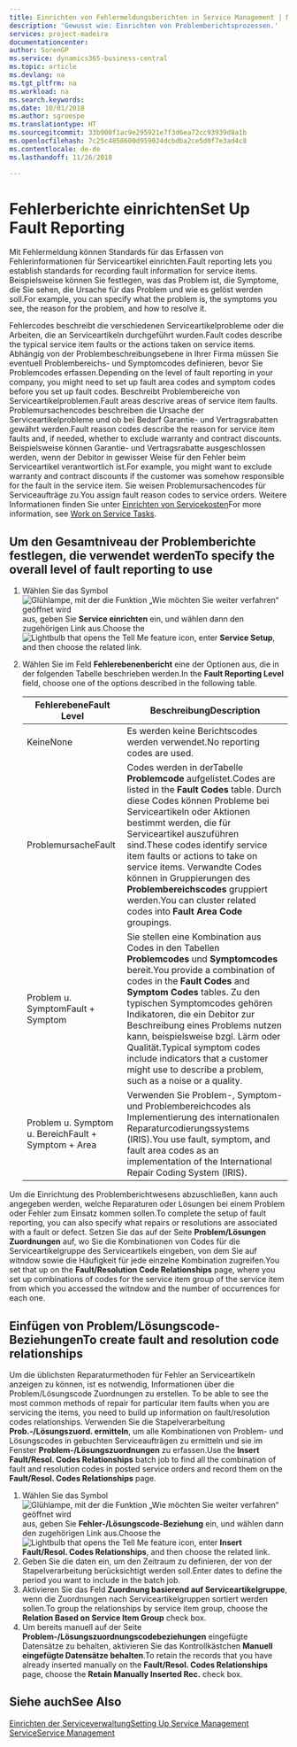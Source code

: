 ```yaml
---
title: Einrichten von Fehlermeldungsberichten in Service Management | Microsoft Docs
description: 'Gewusst wie: Einrichten von Problemberichtsprozessen.'
services: project-madeira
documentationcenter: 
author: SorenGP
ms.service: dynamics365-business-central
ms.topic: article
ms.devlang: na
ms.tgt_pltfrm: na
ms.workload: na
ms.search.keywords: 
ms.date: 10/01/2018
ms.author: sgroespe
ms.translationtype: HT
ms.sourcegitcommit: 33b900f1ac9e295921e7f3d6ea72cc93939d8a1b
ms.openlocfilehash: 7c25c4858600d959024dcbdba2ce5d0f7e3ad4c8
ms.contentlocale: de-de
ms.lasthandoff: 11/26/2018

---
```


# <a name="set-up-fault-reporting"></a><span data-ttu-id="ed84e-103">Fehlerberichte einrichten</span><span class="sxs-lookup"><span data-stu-id="ed84e-103">Set Up Fault Reporting</span></span>
<span data-ttu-id="ed84e-104">Mit Fehlermeldung können Standards für das Erfassen von Fehlerinformationen für Serviceartikel einrichten.</span><span class="sxs-lookup"><span data-stu-id="ed84e-104">Fault reporting lets you establish standards for recording fault information for service items.</span></span> <span data-ttu-id="ed84e-105">Beispielsweise können Sie festlegen, was das Problem ist, die Symptome, die Sie sehen, die Ursache für das Problem und wie es gelöst werden soll.</span><span class="sxs-lookup"><span data-stu-id="ed84e-105">For example, you can specify what the problem is, the symptoms you see, the reason for the problem, and how to resolve it.</span></span>  

<span data-ttu-id="ed84e-106">Fehlercodes beschreibt die verschiedenen Serviceartikelprobleme oder die Arbeiten, die an Serviceartikeln durchgeführt wurden.</span><span class="sxs-lookup"><span data-stu-id="ed84e-106">Fault codes describe the typical service item faults or the actions taken on service items.</span></span> <span data-ttu-id="ed84e-107">Abhängig von der Problembeschreibungsebene in Ihrer Firma müssen Sie eventuell Problembereichs- und Symptomcodes definieren, bevor Sie Problemcodes erfassen.</span><span class="sxs-lookup"><span data-stu-id="ed84e-107">Depending on the level of fault reporting in your company, you might need to set up fault area codes and symptom codes before you set up fault codes.</span></span> <span data-ttu-id="ed84e-108">Beschreibt Problembereiche von Serviceartikelproblemen.</span><span class="sxs-lookup"><span data-stu-id="ed84e-108">Fault areas descrive areas of service item faults.</span></span> <span data-ttu-id="ed84e-109">Problemursachencodes beschreiben die Ursache der Serviceartikelprobleme und ob bei Bedarf Garantie- und Vertragsrabatten gewährt werden.</span><span class="sxs-lookup"><span data-stu-id="ed84e-109">Fault reason codes describe the reason for service item faults and, if needed, whether to exclude warranty and contract discounts.</span></span> <span data-ttu-id="ed84e-110">Beispielsweise können Garantie- und Vertragsrabatte ausgeschlossen werden, wenn der Debitor in gewisser Weise für den Fehler beim Serviceartikel verantwortlich ist.</span><span class="sxs-lookup"><span data-stu-id="ed84e-110">For example, you might want to exclude warranty and contract discounts if the customer was somehow responsible for the fault in the service item.</span></span> <span data-ttu-id="ed84e-111">Sie weisen Problemursachencodes für Serviceaufträge zu.</span><span class="sxs-lookup"><span data-stu-id="ed84e-111">You assign fault reason codes to service orders.</span></span> <span data-ttu-id="ed84e-112">Weitere Informationen finden Sie unter [Einrichten von Servicekosten](service-how-to-work-on-service-tasks.md)</span><span class="sxs-lookup"><span data-stu-id="ed84e-112">For more information, see [Work on Service Tasks](service-how-to-work-on-service-tasks.md).</span></span>  

## <a name="to-specify-the-overall-level-of-fault-reporting-to-use"></a><span data-ttu-id="ed84e-113">Um den Gesamtniveau der Problemberichte festlegen, die verwendet werden</span><span class="sxs-lookup"><span data-stu-id="ed84e-113">To specify the overall level of fault reporting to use</span></span>
1. <span data-ttu-id="ed84e-114">Wählen Sie das Symbol ![Glühlampe, mit der die Funktion „Wie möchten Sie weiter verfahren“ geöffnet wird](media/ui-search/search_small.png "Wie möchten Sie weiter verfahren?") aus, geben Sie **Service einrichten** ein, und wählen dann den zugehörigen Link aus.</span><span class="sxs-lookup"><span data-stu-id="ed84e-114">Choose the ![Lightbulb that opens the Tell Me feature](media/ui-search/search_small.png "Tell me what you want to do") icon, enter **Service Setup**, and then choose the related link.</span></span>
2. <span data-ttu-id="ed84e-115">Wählen Sie im Feld **Fehlerebenenbericht** eine der Optionen aus, die in der folgenden Tabelle beschrieben werden.</span><span class="sxs-lookup"><span data-stu-id="ed84e-115">In the **Fault Reporting Level** field, choose one of the options described in the following table.</span></span>  

    |<span data-ttu-id="ed84e-116">**Fehlerebene**</span><span class="sxs-lookup"><span data-stu-id="ed84e-116">**Fault Level**</span></span>|<span data-ttu-id="ed84e-117">**Beschreibung**</span><span class="sxs-lookup"><span data-stu-id="ed84e-117">**Description**</span></span>|  
    |------------|-------------|  
    |<span data-ttu-id="ed84e-118">Keine</span><span class="sxs-lookup"><span data-stu-id="ed84e-118">None</span></span> | <span data-ttu-id="ed84e-119">Es werden keine Berichtscodes werden verwendet.</span><span class="sxs-lookup"><span data-stu-id="ed84e-119">No reporting codes are used.</span></span>|  
    |<span data-ttu-id="ed84e-120">Problemursache</span><span class="sxs-lookup"><span data-stu-id="ed84e-120">Fault</span></span> | <span data-ttu-id="ed84e-121">Codes werden in derTabelle **Problemcode** aufgelistet.</span><span class="sxs-lookup"><span data-stu-id="ed84e-121">Codes are listed in the **Fault Codes** table.</span></span> <span data-ttu-id="ed84e-122">Durch diese Codes können Probleme bei Serviceartikeln oder Aktionen bestimmt werden, die für Serviceartikel auszuführen sind.</span><span class="sxs-lookup"><span data-stu-id="ed84e-122">These codes identify service item faults or actions to take on service items.</span></span> <span data-ttu-id="ed84e-123">Verwandte Codes können in Gruppierungen des **Problembereichscodes** gruppiert werden.</span><span class="sxs-lookup"><span data-stu-id="ed84e-123">You can cluster related codes into **Fault Area Code** groupings.</span></span>|  
    |<span data-ttu-id="ed84e-124">Problem u. Symptom</span><span class="sxs-lookup"><span data-stu-id="ed84e-124">Fault + Symptom</span></span> | <span data-ttu-id="ed84e-125">Sie stellen eine Kombination aus Codes in den Tabellen **Problemcodes** und **Symptomcodes** bereit.</span><span class="sxs-lookup"><span data-stu-id="ed84e-125">You provide a combination of codes in the **Fault Codes** and **Symptom Codes** tables.</span></span> <span data-ttu-id="ed84e-126">Zu den typischen Symptomcodes gehören Indikatoren, die ein Debitor zur Beschreibung eines Problems nutzen kann, beispielsweise bzgl. Lärm oder Qualität.</span><span class="sxs-lookup"><span data-stu-id="ed84e-126">Typical symptom codes include indicators that a customer might use to describe a problem, such as a noise or a quality.</span></span>|  
    |<span data-ttu-id="ed84e-127">Problem u. Symptom u. Bereich</span><span class="sxs-lookup"><span data-stu-id="ed84e-127">Fault + Symptom + Area</span></span> | <span data-ttu-id="ed84e-128">Verwenden Sie Problem-, Symptom- und Problembereichcodes als Implementierung des internationalen Reparaturcodierungssystems (IRIS).</span><span class="sxs-lookup"><span data-stu-id="ed84e-128">You use fault, symptom, and fault area codes as an implementation of the International Repair Coding System (IRIS).</span></span>|  

<span data-ttu-id="ed84e-129">Um die Einrichtung des Problemberichtwesens abzuschließen, kann auch angegeben werden, welche Reparaturen oder Lösungen bei einem Problem oder Fehler zum Einsatz kommen sollen.</span><span class="sxs-lookup"><span data-stu-id="ed84e-129">To complete the setup of fault reporting, you can also specify what repairs or resolutions are associated with a fault or defect.</span></span> <span data-ttu-id="ed84e-130">Setzen Sie das auf der Seite **Problem/Lösungen Zuordnungen** auf, wo Sie die Kombinationen von Codes für die Serviceartikelgruppe des Serviceartikels eingeben, von dem Sie auf witndow sowie die Häufigkeit für jede einzelne Kombination zugreifen.</span><span class="sxs-lookup"><span data-stu-id="ed84e-130">You set that up on the **Fault/Resolution Code Relationships** page, where you set up combinations of codes for the service item group of the service item from which you accessed the witndow and the number of occurrences for each one.</span></span>

## <a name="to-create-fault-and-resolution-code-relationships"></a><span data-ttu-id="ed84e-131">Einfügen von Problem/Lösungscode-Beziehungen</span><span class="sxs-lookup"><span data-stu-id="ed84e-131">To create fault and resolution code relationships</span></span>
<span data-ttu-id="ed84e-132"><!--this needs to go in a working with topic-->Um die üblichsten Reparaturmethoden für Fehler an Serviceartikeln anzeigen zu können, ist es notwendig, Informationen über die Problem/Lösungscode Zuordnungen zu erstellen.</span><span class="sxs-lookup"><span data-stu-id="ed84e-132"><!--this needs to go in a working with topic--> To be able to see the most common methods of repair for particular item faults when you are servicing the items, you need to build up information on fault/resolution codes relationships.</span></span> <span data-ttu-id="ed84e-133">Verwenden Sie die Stapelverarbeitung **Prob.-/Lösungszuord. ermitteln**, um alle Kombinationen von Problem- und Lösungscodes in gebuchten Serviceaufträgen zu ermitteln und sie im Fenster **Problem-/Lösungszuordnungen** zu erfassen.</span><span class="sxs-lookup"><span data-stu-id="ed84e-133">Use the **Insert Fault/Resol. Codes Relationships** batch job to find all the combination of fault and resolution codes in posted service orders and record them on the **Fault/Resol. Codes Relationships** page.</span></span>

1. <span data-ttu-id="ed84e-134">Wählen Sie das Symbol ![Glühlampe, mit der die Funktion „Wie möchten Sie weiter verfahren“ geöffnet wird](media/ui-search/search_small.png "Wie möchten Sie weiter verfahren?") aus, geben Sie **Fehler-/Lösungscode-Beziehung** ein, und wählen dann den zugehörigen Link aus.</span><span class="sxs-lookup"><span data-stu-id="ed84e-134">Choose the ![Lightbulb that opens the Tell Me feature](media/ui-search/search_small.png "Tell me what you want to do") icon, enter **Insert Fault/Resol. Codes Relationships**, and then choose the related link.</span></span>  
2. <span data-ttu-id="ed84e-135">Geben Sie die daten ein, um den Zeitraum zu definieren, der von der Stapelverarbeitung berücksichtigt werden soll.</span><span class="sxs-lookup"><span data-stu-id="ed84e-135">Enter dates to define the period you want to include in the batch job.</span></span>  
3. <span data-ttu-id="ed84e-136">Aktivieren Sie das Feld **Zuordnung basierend auf Serviceartikelgruppe**, wenn die Zuordnungen nach Serviceartikelgruppen sortiert werden sollen.</span><span class="sxs-lookup"><span data-stu-id="ed84e-136">To group the relationships by service item group, choose the **Relation Based on Service Item Group** check box.</span></span>  
4. <span data-ttu-id="ed84e-137">Um bereits manuell auf der Seite **Problem-/Lösungszuordnungscodebeziehungen** eingefügte Datensätze zu behalten, aktivieren Sie das Kontrollkästchen **Manuell eingefügte Datensätze behalten**.</span><span class="sxs-lookup"><span data-stu-id="ed84e-137">To retain the records that you have already inserted manually on the **Fault/Resol. Codes Relationships** page, choose the **Retain Manually Inserted Rec.** check box.</span></span>  

## <a name="see-also"></a><span data-ttu-id="ed84e-138">Siehe auch</span><span class="sxs-lookup"><span data-stu-id="ed84e-138">See Also</span></span>
[<span data-ttu-id="ed84e-139">Einrichten der Serviceverwaltung</span><span class="sxs-lookup"><span data-stu-id="ed84e-139">Setting Up Service Management</span></span>](service-setup-service.md)  
[<span data-ttu-id="ed84e-140">Service</span><span class="sxs-lookup"><span data-stu-id="ed84e-140">Service Management</span></span>](service-service.md)  


